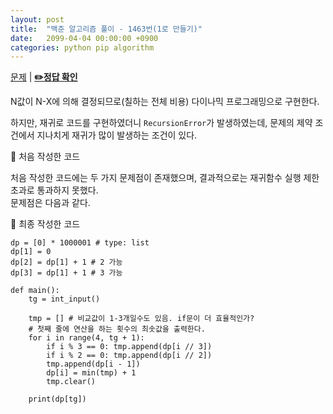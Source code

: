 ```yaml
---
layout: post
title:  "백준 알고리즘 풀이 - 1463번(1로 만들기)"
date:   2099-04-04 00:00:00 +0900
categories: python pip algorithm
---
```


[문제](https://www.acmicpc.net/problem/1463) |
**[✏️정답 확인](https://github.com/live2skull/TheLordOfBOJ/blob/master/problems/%EB%8B%A4%EC%9D%B4%EB%82%98%EB%AF%B9_%ED%94%84%EB%A1%9C%EA%B7%B8%EB%9E%98%EB%B0%8D/1463.py)**

N값이 N-X에 의해 결정되므로(칠하는 전체 비용) 다이나믹 프로그래밍으로 구현한다.

하지만, 재귀로 코드를 구현하였더니 `RecursionError`가 발생하였는데, 문제의 제약 조건에서 지나치게 재귀가 많이 발생하는 조건이 있다.

📝 처음 작성한 코드


처음 작성한 코드에는 두 가지 문제점이 존재했으며, 결과적으로는 재귀함수 실행 제한 초과로 통과하지 못했다.  
문제점은 다음과 같다.



📝 최종 작성한 코드
```
dp = [0] * 1000001 # type: list
dp[1] = 0
dp[2] = dp[1] + 1 # 2 가능
dp[3] = dp[1] + 1 # 3 가능

def main():
    tg = int_input()

    tmp = [] # 비교값이 1-3개일수도 있음. if문이 더 효율적인가?
    # 첫째 줄에 연산을 하는 횟수의 최솟값을 출력한다.
    for i in range(4, tg + 1):
        if i % 3 == 0: tmp.append(dp[i // 3])
        if i % 2 == 0: tmp.append(dp[i // 2])
        tmp.append(dp[i - 1])
        dp[i] = min(tmp) + 1
        tmp.clear()

    print(dp[tg])
```
